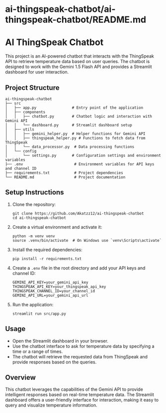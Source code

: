 # ai-thingspeak-chatbot/ai-thingspeak-chatbot/README.md

# AI ThingSpeak Chatbot

This project is an AI-powered chatbot that interacts with the ThingSpeak API to retrieve temperature data based on user queries. The chatbot is designed to work with the Gemini 1.5 Flash API and provides a Streamlit dashboard for user interaction.

## Project Structure

```
ai-thingspeak-chatbot
├── src
│   ├── app.py                # Entry point of the application
│   ├── components
│   │   ├── chatbot.py        # Chatbot logic and interaction with Gemini API
│   │   └── dashboard.py      # Streamlit dashboard setup
│   ├── utils
│   │   ├── gemini_helper.py  # Helper functions for Gemini API
│   │   ├── thingspeak_helper.py # Functions to fetch data from ThingSpeak
│   │   └── data_processor.py  # Data processing functions
│   └── config
│       └── settings.py       # Configuration settings and environment variables
├── .env                       # Environment variables for API keys and channel ID
├── requirements.txt           # Project dependencies
└── README.md                  # Project documentation
```

## Setup Instructions

1. Clone the repository:
   ```
   git clone https://github.com/Akatzz12/ai-thingspeak-chatbot 
   cd ai-thingspeak-chatbot
   ```

2. Create a virtual environment and activate it:
   ```
   python -m venv venv
   source .venv/bin/activate  # On Windows use `venv\Scripts\activate`
   ```

3. Install the required dependencies:
   ```
   pip install -r requirements.txt
   ```

4. Create a `.env` file in the root directory and add your API keys and channel ID:
   ```
   GEMINI_API_KEY=your_gemini_api_key
   THINGSPEAK_API_KEY=your_thingspeak_api_key
   THINGSPEAK_CHANNEL_ID=your_channel_id
   GEMINI_API_URL=your_gemini_api_url
   ```

5. Run the application:
   ```
   streamlit run src/app.py
   ```

## Usage

- Open the Streamlit dashboard in your browser.
- Use the chatbot interface to ask for temperature data by specifying a time or a range of times.
- The chatbot will retrieve the requested data from ThingSpeak and provide responses based on the queries.

## Overview

This chatbot leverages the capabilities of the Gemini API to provide intelligent responses based on real-time temperature data. The Streamlit dashboard offers a user-friendly interface for interaction, making it easy to query and visualize temperature information.
